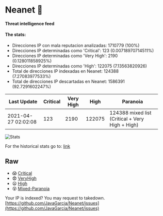 # Neanet :hocho:
#### Threat intelligence feed
#### The stats:

- Direcciones IP con mala reputacion analizadas: 1710779 (100%)
- Direcciones IP determinadas como 'Critical':  123 (0.00718970714511%)
- Direcciones IP determinadas como 'Very High':  2190 (0.128011858925%)
- Direcciones IP determinadas como 'High':  122075 (7.13563820926)
- Total de direcciones IP indexadas en Neanet:  124388 (7.27083977533%)
- Total de direcciones IP descartadas en Neanet:  1586391 (92.7291602247%)

| Last Update | Critical | Very High | High | Paranoia |
| --- | --- | --- | --- | --- |
| 2021-04-27 02:02:08 | 123 | 2190 | 122075 | 124388 mixed list (Critical + Very High + High)|

![Stats](https://docs.google.com/spreadsheets/d/e/2PACX-1vSnaNMIXVabIpDJjufMlzH7poXnshF3mgd8Is1g9ytUEzVsP5my4Trn8f-xkoLLQ38xpL3HtmUexLo6/pubchart?oid=501124687&format=image)

For the historical stats go to: [link](/stats.csv)
## Raw
- :scream: [Critical](https://raw.githubusercontent.com/JavaGarcia/Neanet/master/blacklists/neanet_critical.txt)
- :fearful: [VeryHigh](https://raw.githubusercontent.com/JavaGarcia/Neanet/master/blacklists/neanet_veryHigh.txtt)
- :frowning: [High](https://raw.githubusercontent.com/JavaGarcia/Neanet/master/blacklists/neanet_high.txt)
- :dizzy_face: [Mixed-Paranoia](https://raw.githubusercontent.com/JavaGarcia/Neanet/master/blacklists/neanet_all.txt)


Your IP is indexed? You may request to takedown. [https://github.com/JavaGarcia/Neanet/issues](https://github.com/JavaGarcia/Neanet/issues)



























































































































































































































































































































































































































































































































































































































































































































































































































































































































































































































































































































































































































































































































































































































































































































































































































































































































































































































































































































































































































































































































































































































































































































































































































































































































































































































































































































































































































































































































































































































































































































































































































































































































































































































































































































































































































































































































































































































































































































































































































































































































































































































































































































































































































































































































































































































































































































































































































































































































































































































































































































































































































































































































































































































































































































































































































































































































































































































































































































































































































































































































